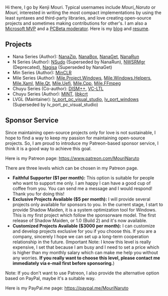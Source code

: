 ﻿Hi there, I go by Kenji Mouri. Typical usernames include *Mouri_Naruto* or
*Mouri*, interested in writing the most compact implementations by using
the least syntaxes and third-party libraries, and love creating open-source
projects and sometimes making contributions for other's. I am also a 
[Microsoft MVP] and a [PCBeta moderator]. Here is my [blog] and [resume].

[blog]: https://mouri.moe/
[resume]: https://mouri.moe/assets/resume/resume_english.pdf
[Microsoft MVP]: https://mvp.microsoft.com/en-us/PublicProfile/5004706?fullName=Kenji%20Mouri
[PCBeta moderator]: https://i.pcbeta.com/home.php?mod=space&uid=3887572&do=profile

## Projects

- Nana Series (Author): [NanaZip], [NanaBox], [NanaGet], [NanaRun]
- N Series (Author): [NSudo] (Superseded by NanaRun), [NWSRMgr] (Deprecated),
  [Nagisa] (Superseded by NanaGet)
- Min Series (Author): [MinCLR]
- Mile Series (Author): [Mile.Project.Windows], [Mile.Windows.Helpers],
  [Mile.Xaml], [Mile.Qt], [Mile.Uefi], [Mile.Cpp], [Mile.FFmpeg]
- Chuyu Series (Co-author): [DISM++], [VC-LTL]
- Chuyu Series (Author): [MINT], [libkcrt]
- LVGL (Maintainer): [lv_port_pc_visual_studio],
  [lv_port_windows] (Superseded by lv_port_pc_visual_studio)

[NanaZip]: https://github.com/M2Team/NanaZip
[NanaBox]: https://github.com/M2Team/NanaBox
[NanaGet]: https://github.com/M2Team/NanaGet
[NanaRun]: https://github.com/M2Team/NanaRun

[NSudo]: https://github.com/M2TeamArchived/NSudo
[NWSRMgr]: https://github.com/M2TeamArchived/NWSRMgr
[Nagisa]: https://github.com/M2TeamArchived/Nagisa

[MinCLR]: https://github.com/M2Team/MinCLR

[Mile.Project.Windows]: https://github.com/ProjectMile/Mile.Project.Windows
[Mile.Windows.Helpers]: https://github.com/ProjectMile/Mile.Windows.Helpers
[Mile.Xaml]: https://github.com/ProjectMile/Mile.Xaml
[Mile.Qt]: https://github.com/ProjectMile/Mile.Qt
[Mile.Uefi]: https://github.com/ProjectMile/Mile.Uefi
[Mile.Cpp]: https://github.com/ProjectMile/Mile.Cpp
[Mile.FFmpeg]: https://github.com/ProjectMile/Mile.FFmpeg

[DISM++]: https://github.com/Chuyu-Team/Dism-Multi-language/releases/latest
[VC-LTL]: https://github.com/Chuyu-Team/VC-LTL5

[MINT]: https://github.com/Chuyu-Team/MINT
[libkcrt]: https://github.com/Chuyu-Team/libkcrt

[lv_port_pc_visual_studio]: https://github.com/lvgl/lv_port_pc_visual_studio
[lv_port_windows]: https://github.com/lvgl/lv_port_windows

## Sponsor Service

Since maintaining open-source projects only for love is not sustainable, I hope
to find a way to keep my passion for maintaining open-source projects. So, I am
proud to introduce my Patreon-based sponsor service, I think it is a good way 
to achieve this goal.

Here is my Patreon page: https://www.patreon.com/MouriNaruto

There are three levels which can be chosen in my Patreon page.

- **Faithful Supporter ($1 per month):** This option is suitable for people
  who want to support me only. I am happy I can have a good cup of coffee from
  you. You can send me a message and I would respond! Thank you for doing this!
- **Exclusive Projects Available ($5 per month):** I will provide several
  projects only available for sponsors to you. In the current stage, I start to
  provide Shadow Maiden, it is a system optimization tool for Windows. This is
  my first project which follow the sponsorware model. The first release of
  Shadow Maiden, or 1.0 (Build 2) and it's now available.
- **Customized Projects Available ($3000 per month):** I can customize and
  develop projects exclusive for you if you choose this. If you are a company,
  sincerely I hope we can set up a long-term cooperation relationship in the
  future. (Important Note: I know this level is really expensive, I set that
  because I am busy and I need to set a price which is higher than my monthly
  salary which can make me help you without any worries. **If you really want
  to choose this level, please contact me immediately via e-mail first before
  sponsoring.**) 

Note: If you don't want to use Patreon, I also provide the alternative option
based on PayPal, maybe it's a suitable way.

Here is my PayPal.me page: https://paypal.me/MouriNaruto
